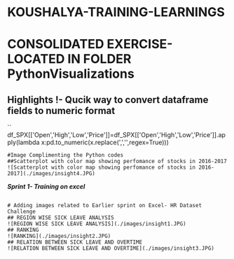 # KOUSHALYA-TRAINING-LEARNINGS
# CONSOLIDATED EXERCISE-LOCATED IN FOLDER PythonVisualizations
## Highlights !- Qucik way to convert dataframe fields to numeric format
``
df_SPX[['Open','High','Low','Price']]=df_SPX[['Open','High','Low','Price']].apply(lambda x:pd.to_numeric(x.replace('\,','',regex=True)))
```
#Image Complimenting the Python codes
##Scatterplot with color map showing perfomance of stocks in 2016-2017
![Scatterplot with color map showing perfomance of stocks in 2016-2017](./images/insight4.JPG)
```
<b><i>Sprint 1- Training on excel</b></i>
```

# Adding images related to Earlier sprint on Excel- HR Dataset Challenge
## REGION WISE SICK LEAVE ANALYSIS
![REGION WISE SICK LEAVE ANALYSIS](./images/insight1.JPG)
## RANKING
![RANKING](./images/insight2.JPG)
## RELATION BETWEEN SICK LEAVE AND OVERTIME
![RELATION BETWEEN SICK LEAVE AND OVERTIME](./images/insight3.JPG)

